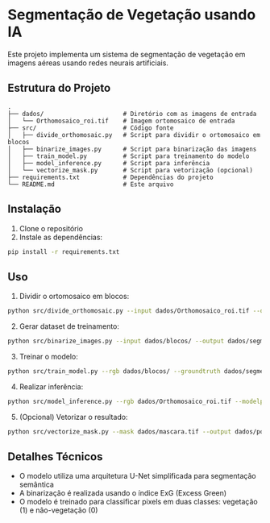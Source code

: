 # Segmentação de Vegetação usando IA

Este projeto implementa um sistema de segmentação de vegetação em imagens aéreas usando redes neurais artificiais.

## Estrutura do Projeto

```
.
├── dados/                      # Diretório com as imagens de entrada
│   └── Orthomosaico_roi.tif    # Imagem ortomosaico de entrada
├── src/                        # Código fonte
│   ├── divide_orthomosaic.py   # Script para dividir o ortomosaico em blocos
│   ├── binarize_images.py      # Script para binarização das imagens
│   ├── train_model.py          # Script para treinamento do modelo
│   ├── model_inference.py      # Script para inferência
│   └── vectorize_mask.py       # Script para vetorização (opcional)
├── requirements.txt            # Dependências do projeto
└── README.md                   # Este arquivo
```

## Instalação

1. Clone o repositório
2. Instale as dependências:
```bash
pip install -r requirements.txt
```

## Uso

1. Dividir o ortomosaico em blocos:
```bash
python src/divide_orthomosaic.py --input dados/Orthomosaico_roi.tif --output dados/blocos/
```

2. Gerar dataset de treinamento:
```bash
python src/binarize_images.py --input dados/blocos/ --output dados/segmentados/
```

3. Treinar o modelo:
```bash
python src/train_model.py --rgb dados/blocos/ --groundtruth dados/segmentados/ --modelpath modelo/modelo.h5
```

4. Realizar inferência:
```bash
python src/model_inference.py --rgb dados/Orthomosaico_roi.tif --modelpath modelo/modelo.h5 --output dados/mascara.tif
```

5. (Opcional) Vetorizar o resultado:
```bash
python src/vectorize_mask.py --mask dados/mascara.tif --output dados/poligonos.geojson
```

## Detalhes Técnicos

- O modelo utiliza uma arquitetura U-Net simplificada para segmentação semântica
- A binarização é realizada usando o índice ExG (Excess Green)
- O modelo é treinado para classificar pixels em duas classes: vegetação (1) e não-vegetação (0) 
